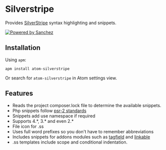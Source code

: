 # Silverstripe

Provides [SilverStripe](http://www.silverstripe.org/) syntax highlighting and snippets.

[![Powered by Sanchez](https://raw.githubusercontent.com/gorriecoe/silverstripe-sanchez/master/resources/poweredby.png)](https://github.com/gorriecoe/silverstripe-sanchez)

## Installation

Using `apm`:

```
apm install atom-silverstripe
```

Or search for `atom-silverstripe` in Atom settings view.

## Features

- Reads the project composer.lock file to determine the available snippets.
- Php snippets follow [psr-2 standards](http://www.php-fig.org/psr/psr-2/)
- Snippets add use namespace if required
- Supports 4.\*, 3.\* and even 2.\*
- File icon for .ss
- Uses full word prefixes so you don't have to remember abbreviations
- Includes snippets for addons modules such as [tagfield](https://github.com/silverstripe/silverstripe-tagfield) and [linkable](https://github.com/sheadawson/silverstripe-linkable)
- .ss templates include scope and conditional indentation.

